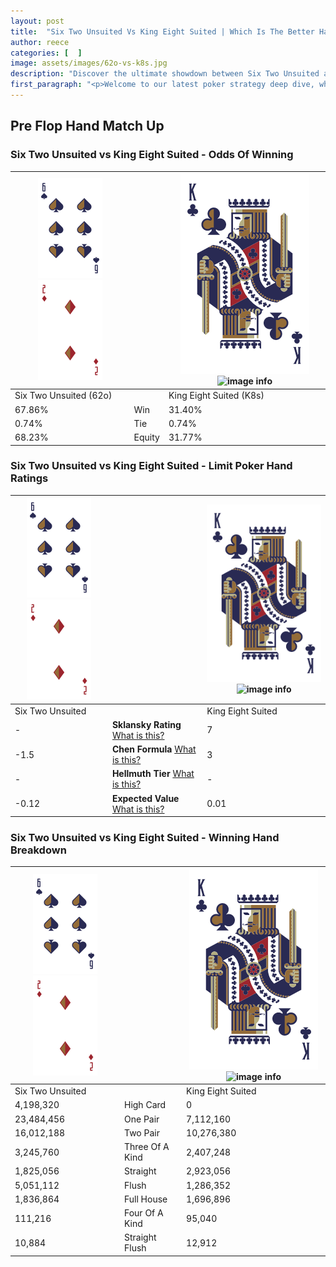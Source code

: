 ```yaml
---
layout: post
title:  "Six Two Unsuited Vs King Eight Suited | Which Is The Better Hand In Poker? A Complete Guide"
author: reece
categories: [  ]
image: assets/images/62o-vs-k8s.jpg
description: "Discover the ultimate showdown between Six Two Unsuited and King Eight Suited in poker! Uncover the odds, strategies, and scenarios where one hand triumphs over the other. Get ready to up your poker game with this thrilling analysis."
first_paragraph: "<p>Welcome to our latest poker strategy deep dive, where we're pitting two distinct hands against each other in a high-stakes showdown: Six Two Unsuited vs King Eight Suited.</p><p>In the dynamic world of poker, every decision counts, and knowing which hand holds the upper hand is key to your success at the table.</p><p>In this article, we'll dissect these two hands, explore the scenarios where one dominates the other, and equip you with the knowledge to make strategic choices that can tip the odds in your favor.</p><p>Get ready to unravel the intriguing dynamics of these poker hands and elevate your game to new heights.</p>"
---
```




[comment]: # (sp0)

## Pre Flop Hand Match Up

<div class="table hand-ratings" markdown="1"> 



### Six Two Unsuited vs King Eight Suited - Odds Of Winning


    
| ![image info](assets/images/hand1/6.png) ![image info](assets/images/hand1/2o.png) |  | ![image info](assets/images/hand2/K.png) ![image info](assets/images/hand2/8s.png) |
| -------- | -------- | -------- |
| Six Two Unsuited (62o) |  | King Eight Suited (K8s) |
| 67.86% | Win | 31.40% |
| 0.74% | Tie | 0.74% |
| 68.23% | Equity | 31.77% |




[comment]: # (sp1)



### Six Two Unsuited vs King Eight Suited - Limit Poker Hand Ratings


    
| ![image info](assets/images/hand1/6.png) ![image info](assets/images/hand1/2o.png) |  | ![image info](assets/images/hand2/K.png) ![image info](assets/images/hand2/8s.png) |
| -------- | -------- | -------- |
| Six Two Unsuited |  | King Eight Suited |
| - | **Sklansky Rating** [What is this?](/sklansky-rating-explained) | 7 |
| -1.5 | **Chen Formula** [What is this?](/chen-formula-explained) | 3 |
| - | **Hellmuth Tier** [What is this?](/Hellmuth-tier-explained) | - |
| -0.12 | **Expected Value** [What is this?](/expected-value-explained) | 0.01 |




[comment]: # (sp2)



### Six Two Unsuited vs King Eight Suited - Winning Hand Breakdown


    
| ![image info](assets/images/hand1/6.png) ![image info](assets/images/hand1/2o.png) |  | ![image info](assets/images/hand2/K.png) ![image info](assets/images/hand2/8s.png) |
| -------- | -------- | -------- |
| Six Two Unsuited |  | King Eight Suited |
| 4,198,320 | High Card | 0 |
| 23,484,456 | One Pair | 7,112,160 |
| 16,012,188 | Two Pair | 10,276,380 |
| 3,245,760 | Three Of A Kind | 2,407,248 |
| 1,825,056 | Straight | 2,923,056 |
| 5,051,112 | Flush | 1,286,352 |
| 1,836,864 | Full House | 1,696,896 |
| 111,216 | Four Of A Kind | 95,040 |
| 10,884 | Straight Flush | 12,912 |




[comment]: # (sp3)



</div>

[comment]: # (sp4)



[comment]: # (sp5)

